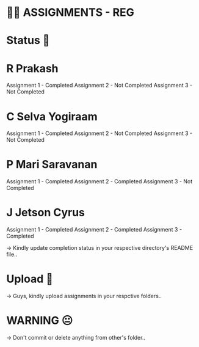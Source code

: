 # 😶‍🌫️ ASSIGNMENTS - REG

# Status 📝

# R Prakash
Assignment 1 - Completed
Assignment 2 - Not Completed
Assignment 3 - Not Completed

# C Selva Yogiraam
Assignment 1 - Completed
Assignment 2 - Not Completed
Assignment 3 - Not Completed

# P Mari Saravanan
Assignment 1 - Completed
Assignment 2 - Completed
Assignment 3 - Not Completed

# J Jetson Cyrus 
Assignment 1 - Completed
Assignment 2 - Completed
Assignment 3 - Completed


-> Kindly update completion status in your respective directory's README file..

# Upload 📌
-> Guys, kindly upload assignments in your respctive folders..

# WARNING 😐
-> Don't commit or delete anything from other's folder..
